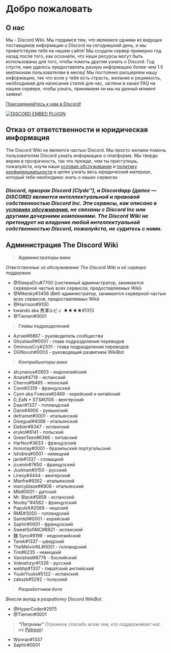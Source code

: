 <!-- TITLE: Russian - Домашняя страница -->
<!-- SUBTITLE: Добро пожаловать на Discord Wiki! -->

# Добро пожаловать
## О нас
Мы - Discord Wiki. Мы гордимся тем, что являемся одними из ведущих поставщиков информации о Discord на сегодняшний день, и мы приветствуем тебя на нашем сайте! Мы создали сервер примерно год назад после того, как осознали, что наши ресурсы могут быть использованы для того, чтобы помочь другим узнать о Discord. Год спустя, нам удалось предоставлять разную информацию более чем 1.5 миллионам пользователям в месяц! Мы постоянно расширяем нашу информацию, так что если у тебя есть страсть, желание и решимость, необходимая для написания статей для нас, загляни в канал FAQ на нашем сервере, чтобы узнать, принимаем ли мы на данный момент заявки!

[Присоединяйтесь к нам в Discord!]( https://discord.gg/ZRJ9Ghh)

<a href=" https://discord.gg/ZRJ9Ghh">![DISCORD EMBED PLUGIN](https://discordapp.com/api/guilds/367460196148183040/widget.png?style=banner2)</a>

## Отказ от ответственности и юридическая информация
The Discord Wiki не является частью Discord. Мы просто желаем помочь пользователям Discord узнать информацию о платформе. Мы твердо верим в прозрачность, так что прежде, чем ты приступишь, пожалуйста, изучи наши [условия обслуживания](/terms) и [политику конфиденциальности](/ru/privacy) в целях узнать весь юредический материал, который тебе необходимо знать о наших сервисах.

### ***Discord, призрак Discord (Clyde™), и Discordapp (далее — DISCORD) являются интеллектуальной и правовой собственностью Discord Inc. Эти сервисы, как описано в [условиях обсуживания](/terms), не связаны с Discord Inc или другими дочерними компаниями. The Discord Wiki не претендует на владение любой интеллектуальной собственностью Discord, пожалуйста, не судитесь с нами.***

## Администрация The Discord Wiki
> ***Администраторы вики***

*Ответственные за обслуживание The Discord Wiki и её сервера поддержки.*
* @SleepaDru#7700 (системный администратор, занимается серверной частью всех сервисов, предоставляемых Wiki)
* @Mikesky#3456 (Веб-администратор, занимается серверной частью всех сервисов, предоставляемых Wiki)
* @Harrison#9100
* kwando aka 黒澤ルビィ ★★★★#1313
* @Tiemen#0001

> ***Главы подразделений***

* Azrael#6867 - руководитель сообщества
* Ghostwolf#0001 - глава подразделения переводов
* OminousCry#2331 - глава подразделения переводов
* OGNovuh#0003 - руководящий развитием WikiBot 


> ***Контрибьюторы вики***

* alcyneous#2803 - индонезийский
* Anaís#4719 - испанский
* Cherno#9465 - японский
* Comi#2319 - французский
* Cyon aka Fᴏʀᴇᴠᴇʀ#2469 - корейский и китайский
* D_EaN * STS#0105 - венгерский
* Daan#1337 - голландский
* Dann#4900 - румынский
* deframet#0001 - итальянский
* Disegual#4088 - итальянский
* Elebier#8347 - испанский
* erykol#8141 - польский
* GreenTeen#6366 - литовский
* Harfeur#3633 - французский
* Immotay#0001 - бразильский португальский
* Ishidres#0001 - немецкий
* janik#1337 - словацкий
* jcuenin#7650 - французский
* Justman#0150 - русский
* Lireoy#4444 - венгерский
* Manfre#9262 - итальянский
* marcyblaze#6908 - итальянский
* Mib#0001 - датский
* Mr. Black#5859 - испанский
* Nooby™#4562 - французский
* PapuleX#2589 - чешский
* RME#3050 - голландский
* Samtell#0001 - корейский
* Saphir#0001 - французский
* SweetSofiMC#8821 - испанский
* 魏 Sync#9198 - индонезийский
* Tarek#1337 - шведский
* TheMelvinNL#0001 - голландский
* Tim#6235 - немецкий
* Vanished#8776 - боснийский
* Voknehzyr#1338 - русский
* webhp#1337 - пиратский английский
* YuukiYuuks#5122 - испанский
* zabszk#5292 - польский

> ***Разработчики бота***

*Внесли вклад в разработку Discord WikiBot.*
* @HyperCoder#2975
* @Tiemen#0001

> ***"Патроны"***
*Огромное спасибо всем тем, кто поддерживает нас на [Patreon](https://www.patreon.com/TheDiscordWiki)!*

* Wynran#1337
* Saphir#0001
